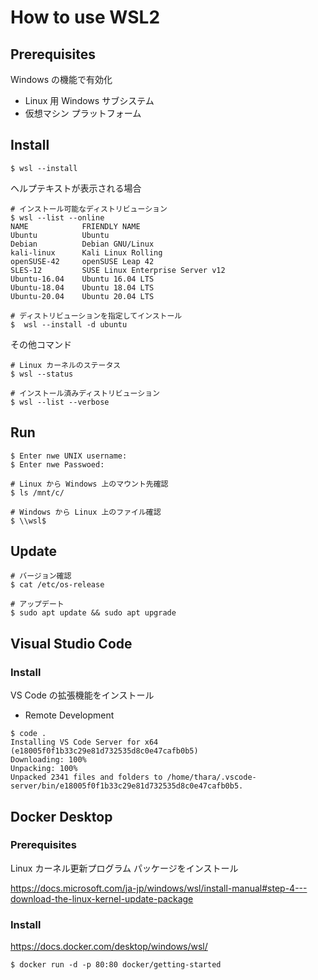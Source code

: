 # How to use WSL2

## Prerequisites
Windows の機能で有効化
- Linux 用 Windows サブシステム
- 仮想マシン プラットフォーム

## Install
```shell-session
$ wsl --install
```
ヘルプテキストが表示される場合
```shell-session
# インストール可能なディストリビューション
$ wsl --list --online
NAME            FRIENDLY NAME
Ubuntu          Ubuntu
Debian          Debian GNU/Linux
kali-linux      Kali Linux Rolling
openSUSE-42     openSUSE Leap 42
SLES-12         SUSE Linux Enterprise Server v12
Ubuntu-16.04    Ubuntu 16.04 LTS
Ubuntu-18.04    Ubuntu 18.04 LTS
Ubuntu-20.04    Ubuntu 20.04 LTS

# ディストリビューションを指定してインストール
$  wsl --install -d ubuntu
```

その他コマンド
```shell-session
# Linux カーネルのステータス
$ wsl --status

# インストール済みディストリビューション
$ wsl --list --verbose
```

## Run

```shell-session
$ Enter nwe UNIX username:
$ Enter nwe Passwoed:

# Linux から Windows 上のマウント先確認
$ ls /mnt/c/

# Windows から Linux 上のファイル確認
$ \\wsl$
```

## Update
```shell-session
# バージョン確認
$ cat /etc/os-release

# アップデート
$ sudo apt update && sudo apt upgrade
```

## Visual Studio Code
### Install
VS Code の拡張機能をインストール
- Remote Development

```shell-session
$ code .
Installing VS Code Server for x64 (e18005f0f1b33c29e81d732535d8c0e47cafb0b5)
Downloading: 100%
Unpacking: 100%
Unpacked 2341 files and folders to /home/thara/.vscode-server/bin/e18005f0f1b33c29e81d732535d8c0e47cafb0b5.
```

## Docker Desktop
### Prerequisites
Linux カーネル更新プログラム パッケージをインストール

https://docs.microsoft.com/ja-jp/windows/wsl/install-manual#step-4---download-the-linux-kernel-update-package

### Install
https://docs.docker.com/desktop/windows/wsl/

```shell-session
$ docker run -d -p 80:80 docker/getting-started
```


